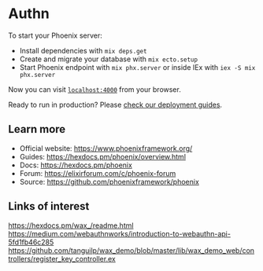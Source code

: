 # Authn

To start your Phoenix server:

- Install dependencies with `mix deps.get`
- Create and migrate your database with `mix ecto.setup`
- Start Phoenix endpoint with `mix phx.server` or inside IEx with `iex -S mix phx.server`

Now you can visit [`localhost:4000`](http://localhost:4000) from your browser.

Ready to run in production? Please [check our deployment guides](https://hexdocs.pm/phoenix/deployment.html).

## Learn more

- Official website: https://www.phoenixframework.org/
- Guides: https://hexdocs.pm/phoenix/overview.html
- Docs: https://hexdocs.pm/phoenix
- Forum: https://elixirforum.com/c/phoenix-forum
- Source: https://github.com/phoenixframework/phoenix

## Links of interest

https://hexdocs.pm/wax_/readme.html
https://medium.com/webauthnworks/introduction-to-webauthn-api-5fd1fb46c285
https://github.com/tanguilp/wax_demo/blob/master/lib/wax_demo_web/controllers/register_key_controller.ex
